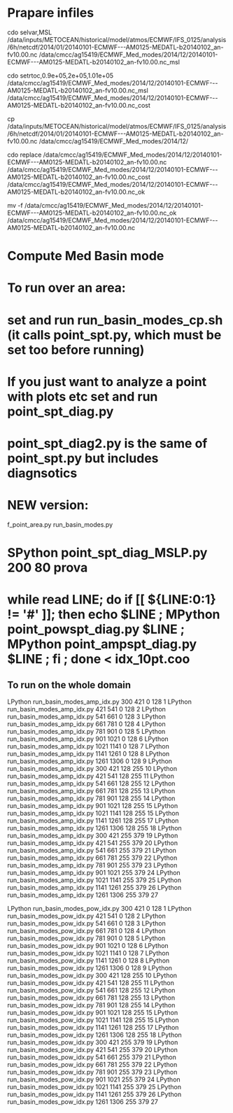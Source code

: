 # Prapare infiles
cdo selvar,MSL /data/inputs/METOCEAN/historical/model/atmos/ECMWF/IFS_0125/analysis/6h/netcdf/2014/01/20140101-ECMWF---AM0125-MEDATL-b20140102_an-fv10.00.nc /data/cmcc/ag15419/ECMWF_Med_modes/2014/12/20140101-ECMWF---AM0125-MEDATL-b20140102_an-fv10.00.nc_msl

cdo setrtoc,0.9e+05,2e+05,1.01e+05 /data/cmcc/ag15419/ECMWF_Med_modes/2014/12/20140101-ECMWF---AM0125-MEDATL-b20140102_an-fv10.00.nc_msl /data/cmcc/ag15419/ECMWF_Med_modes/2014/12/20140101-ECMWF---AM0125-MEDATL-b20140102_an-fv10.00.nc_cost

cp /data/inputs/METOCEAN/historical/model/atmos/ECMWF/IFS_0125/analysis/6h/netcdf/2014/01/20140101-ECMWF---AM0125-MEDATL-b20140102_an-fv10.00.nc /data/cmcc/ag15419/ECMWF_Med_modes/2014/12/

cdo replace /data/cmcc/ag15419/ECMWF_Med_modes/2014/12/20140101-ECMWF---AM0125-MEDATL-b20140102_an-fv10.00.nc /data/cmcc/ag15419/ECMWF_Med_modes/2014/12/20140101-ECMWF---AM0125-MEDATL-b20140102_an-fv10.00.nc_cost /data/cmcc/ag15419/ECMWF_Med_modes/2014/12/20140101-ECMWF---AM0125-MEDATL-b20140102_an-fv10.00.nc_ok

mv -f /data/cmcc/ag15419/ECMWF_Med_modes/2014/12/20140101-ECMWF---AM0125-MEDATL-b20140102_an-fv10.00.nc_ok /data/cmcc/ag15419/ECMWF_Med_modes/2014/12/20140101-ECMWF---AM0125-MEDATL-b20140102_an-fv10.00.nc 


# Compute Med Basin mode
#
# To run over an area:
# set and run run_basin_modes_cp.sh (it calls point_spt.py, which must be set too before running)
#
# If you just want to analyze a point with plots etc set and run point_spt_diag.py
# point_spt_diag2.py is the same of point_spt.py but includes diagnsotics
#
# NEW version:
f_point_area.py
run_basin_modes.py 

# SPython point_spt_diag_MSLP.py 200 80 prova
#
# while read LINE; do if [[ ${LINE:0:1} != '#' ]]; then echo $LINE ; MPython point_powspt_diag.py $LINE ; MPython point_ampspt_diag.py $LINE ; fi ; done < idx_10pt.coo


## To run on the whole domain
LPython run_basin_modes_amp_idx.py 300  421  0 128 1
LPython run_basin_modes_amp_idx.py 421  541  0 128 2
LPython run_basin_modes_amp_idx.py 541  661  0 128 3
LPython run_basin_modes_amp_idx.py 661  781  0 128 4
LPython run_basin_modes_amp_idx.py 781  901  0 128 5
LPython run_basin_modes_amp_idx.py 901  1021 0 128 6
LPython run_basin_modes_amp_idx.py 1021 1141 0 128 7
LPython run_basin_modes_amp_idx.py 1141 1261 0 128 8
LPython run_basin_modes_amp_idx.py 1261 1306 0 128 9
LPython run_basin_modes_amp_idx.py 300  421  128 255 10
LPython run_basin_modes_amp_idx.py 421  541  128 255 11
LPython run_basin_modes_amp_idx.py 541  661  128 255 12
LPython run_basin_modes_amp_idx.py 661  781  128 255 13
LPython run_basin_modes_amp_idx.py 781  901  128 255 14
LPython run_basin_modes_amp_idx.py 901  1021 128 255 15
LPython run_basin_modes_amp_idx.py 1021 1141 128 255 15
LPython run_basin_modes_amp_idx.py 1141 1261 128 255 17
LPython run_basin_modes_amp_idx.py 1261 1306 128 255 18
LPython run_basin_modes_amp_idx.py 300  421  255 379 19
LPython run_basin_modes_amp_idx.py 421  541  255 379 20
LPython run_basin_modes_amp_idx.py 541  661  255 379 21
LPython run_basin_modes_amp_idx.py 661  781  255 379 22
LPython run_basin_modes_amp_idx.py 781  901  255 379 23
LPython run_basin_modes_amp_idx.py 901  1021 255 379 24
LPython run_basin_modes_amp_idx.py 1021 1141 255 379 25
LPython run_basin_modes_amp_idx.py 1141 1261 255 379 26
LPython run_basin_modes_amp_idx.py 1261 1306 255 379 27

LPython run_basin_modes_pow_idx.py 300  421  0 128 1
LPython run_basin_modes_pow_idx.py 421  541  0 128 2
LPython run_basin_modes_pow_idx.py 541  661  0 128 3
LPython run_basin_modes_pow_idx.py 661  781  0 128 4
LPython run_basin_modes_pow_idx.py 781  901  0 128 5
LPython run_basin_modes_pow_idx.py 901  1021 0 128 6
LPython run_basin_modes_pow_idx.py 1021 1141 0 128 7
LPython run_basin_modes_pow_idx.py 1141 1261 0 128 8
LPython run_basin_modes_pow_idx.py 1261 1306 0 128 9
LPython run_basin_modes_pow_idx.py 300  421  128 255 10
LPython run_basin_modes_pow_idx.py 421  541  128 255 11
LPython run_basin_modes_pow_idx.py 541  661  128 255 12
LPython run_basin_modes_pow_idx.py 661  781  128 255 13
LPython run_basin_modes_pow_idx.py 781  901  128 255 14
LPython run_basin_modes_pow_idx.py 901  1021 128 255 15
LPython run_basin_modes_pow_idx.py 1021 1141 128 255 15
LPython run_basin_modes_pow_idx.py 1141 1261 128 255 17
LPython run_basin_modes_pow_idx.py 1261 1306 128 255 18
LPython run_basin_modes_pow_idx.py 300  421  255 379 19
LPython run_basin_modes_pow_idx.py 421  541  255 379 20
LPython run_basin_modes_pow_idx.py 541  661  255 379 21
LPython run_basin_modes_pow_idx.py 661  781  255 379 22
LPython run_basin_modes_pow_idx.py 781  901  255 379 23
LPython run_basin_modes_pow_idx.py 901  1021 255 379 24
LPython run_basin_modes_pow_idx.py 1021 1141 255 379 25
LPython run_basin_modes_pow_idx.py 1141 1261 255 379 26
LPython run_basin_modes_pow_idx.py 1261 1306 255 379 27
